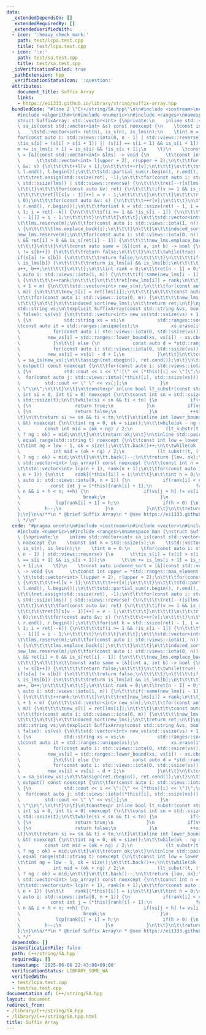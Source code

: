 ```yaml
---
data:
  _extendedDependsOn: []
  _extendedRequiredBy: []
  _extendedVerifiedWith:
  - icon: ':heavy_check_mark:'
    path: test/lcpa.test.cpp
    title: test/lcpa.test.cpp
  - icon: ':x:'
    path: test/sa.test.cpp
    title: test/sa.test.cpp
  _isVerificationFailed: true
  _pathExtension: hpp
  _verificationStatusIcon: ':question:'
  attributes:
    document_title: Suffix Array
    links:
    - https://ei1333.github.io/library/string/suffix-array.hpp
  bundledCode: "#line 2 \"C++/string/SA.hpp\"\n\n#include <iostream>\n#include <vector>\n\
    #include <algorithm>\n#include <numeric>\n#include <ranges>\nnamespace man {\n\
    struct SuffixArray: std::vector<int> {\nprivate:\n    inline std::vector<int>\
    \ sa_is(const std::vector<int> &s) const noexcept {\n    \tconst int n = std::ssize(s);\n\
    \    \tstd::vector<int> ret(n), is_s(n), is_lms(n);\n    \tint m = 0;\n    \t\
    for(const auto i: std::views::iota(0, n - 1) | std::views::reverse) {\n      \t\
    \tis_s[i] = (s[i] > s[i + 1]) || (s[i] == s[i + 1] && is_s[i + 1]);\n      \t\t\
    m += is_lms[i + 1] = is_s[i] && !is_s[i + 1];\n    \t}\n    \tconst auto induced_sort\
    \ = [&](const std::vector<int> &lms) -> void {\n      \t\tconst int upper = *std::ranges::max_element(s);\n\
    \      \t\tstd::vector<int> l(upper + 2), r(upper + 2);\n\t\t\tfor(const auto\
    \ &v: s) {\n\t\t\t\t++l[v + 1];\n\t\t\t\t++r[v];\n\t\t\t}\n\t\t\tstd::partial_sum(l.begin(),\
    \ l.end(), l.begin());\n\t\t\tstd::partial_sum(r.begin(), r.end(), r.begin());\n\
    \t\t\tret.assign(std::ssize(ret), -1);\n\t\t\tfor(const auto i: std::views::iota(0,\
    \ std::ssize(lms)) | std::views::reverse) {\n\t\t\t\tret[--r[s[lms[i]]]] = lms[i];\n\
    \t\t\t}\n\t\t\tfor(const auto &v: ret) {\n\t\t\t\tif(v >= 1 && is_s[v - 1]) {\n\
    \t\t\t\t\tret[l[s[v - 1]]++] = v - 1;\n\t\t\t\t}\n\t\t\t}\n\t\t\tr.assign(std::ssize(r),\
    \ 0);\n\t\t\tfor(const auto &v: s) {\n\t\t\t\t++r[v];\n\t\t\t}\n\t\t\tstd::partial_sum(r.begin(),\
    \ r.end(), r.begin());\n\t\t\tfor(int k = std::ssize(ret) - 1, i = ret[k]; k >=\
    \ 1; i = ret[--k]) {\n\t\t\t\tif(i >= 1 && !is_s[i - 1]) {\n\t\t\t\t\tret[--r[s[i\
    \ - 1]]] = i - 1;\n\t\t\t\t}\n\t\t\t}\n\t\t};\n\t\tstd::vector<int> lms, new_lms;\n\
    \t\tlms.reserve(m);\n\t\tfor(const auto i: std::views::iota(1, n)) {\n\t\t\tif(is_lms[i])\
    \ {\n\t\t\t\tlms.emplace_back(i);\n\t\t\t}\n\t\t}\n\t\tinduced_sort(lms);\n\t\t\
    new_lms.reserve(m);\n\t\tfor(const auto i: std::views::iota(0, n)) {\n\t\t\tif(!is_s[ret[i]]\
    \ && ret[i] > 0 && is_s[ret[i] - 1]) {\n\t\t\t\tnew_lms.emplace_back(ret[i]);\n\
    \t\t\t}\n\t\t}\n\t\tconst auto same = [&](int a, int b) -> bool {\n\t\t\tif(s[a++]\
    \ != s[b++]) {\n\t\t\t\treturn false;\n\t\t\t}\n\t\t\twhile(true) {\n\t\t\t\t\
    if(s[a] != s[b]) {\n\t\t\t\t\treturn false;\n\t\t\t\t}\n\t\t\t\tif(is_lms[a] ||\
    \ is_lms[b]) {\n\t\t\t\t\treturn is_lms[a] && is_lms[b];\n\t\t\t\t}\n\t\t\t\t\
    a++, b++;\n\t\t\t}\n\t\t};\n\t\tint rank = 0;\n\t\tret[n - 1] = 0;\n\t\tfor(const\
    \ auto i: std::views::iota(1, m)) {\n\t\t\tif(!same(new_lms[i - 1], new_lms[i]))\
    \ {\n\t\t\t\t++rank;\n\t\t\t}\n\t\t\tret[new_lms[i]] = rank;\n\t\t}\n\t\tif(rank\
    \ + 1 < m) {\n\t\t\tstd::vector<int> new_s(m);\n\t\t\tfor(const auto i: std::views::iota(0,\
    \ m)) {\n\t\t\t\tnew_s[i] = ret[lms[i]];\n\t\t\t}\n\t\t\tconst auto lms_sa = sa_is(new_s);\n\
    \t\t\tfor(const auto i: std::views::iota(0, m)) {\n\t\t\t\tnew_lms[i] = lms[lms_sa[i]];\n\
    \t\t\t}\n\t\t}\n\t\tinduced_sort(new_lms);\n\t\treturn ret;\n\t}\npublic:\n\t\
    std::string vs;\n\texplicit SuffixArray(const std::string &vs, bool compress =\
    \ false): vs(vs) {\n\t\tstd::vector<int> new_vs(std::ssize(vs) + 1);\n\t\tif(compress)\
    \ {\n            std::string xs = vs;\n            std::ranges::sort(xs);\n\t\t\
    \tconst auto it = std::ranges::unique(xs);\n            xs.erase(it.begin(), it.end());\n\
    \            for(const auto i: std::views::iota(0, std::ssize(vs))) {\n      \
    \          new_vs[i] = std::ranges::lower_bound(xs, vs[i]) - xs.cbegin() + 1;\n\
    \            }\n\t\t} else {\n            const auto d = *std::ranges::min_element(vs);\n\
    \            for(const auto i: std::views::iota(0, std::ssize(vs))) {\n      \
    \          new_vs[i] = vs[i] - d + 1;\n            }\n\t\t}\n\t\tconst auto ret\
    \ = sa_is(new_vs);\n\t\tassign(ret.cbegin(), ret.cend());\n\t}\n\tinline void\
    \ output() const noexcept {\n\t\tfor(const auto i: std::views::iota(0U, size()))\
    \ {\n            std::cout << i << \":[\" << (*this)[i] << \"]\";\n          \
    \  for(const auto j: std::views::iota((*this)[i], std::ssize(vs))) {\n       \
    \         std::cout << \" \" << vs[j];\n            }\n            std::cout <<\
    \ \"\\n\";\n\t\t}\n\t}\n\tconstexpr inline bool lt_substr(const std::string &t,\
    \ int si = 0, int ti = 0) noexcept {\n\t\tconst int sn = std::ssize(vs), tn =\
    \ std::ssize(t);\n\t\twhile(si < sn && ti < tn) {\n            if(vs[si] < t[ti])\
    \ {\n                return true;\n            }\n            if(vs[si] > t[ti])\
    \ {\n                return false;\n            }\n            ++si, ++ti;\n\t\
    \t}\n\t\treturn si >= sn && ti < tn;\n\t}\n\tinline int lower_bound(const std::string\
    \ &t) noexcept {\n\t\tint ng = 0, ok = size();\n\t\twhile(ok - ng > 1) {\n   \
    \         const int mid = (ok + ng) / 2;\n            (lt_substr(t, (*this)[mid])\
    \ ? ng : ok) = mid;\n\t\t}\n\t\treturn ok;\n\t}\n\tinline std::pair<int, int>\
    \ equal_range(std::string t) noexcept {\n\t\tconst int low = lower_bound(t);\n\
    \t\tint ng = low - 1, ok = size();\n\t\tt.back()++;\n\t\twhile(ok - ng > 1) {\n\
    \            int mid = (ok + ng) / 2;\n            (lt_substr(t, (*this)[mid])\
    \ ? ng : ok) = mid;\n\t\t}\n\t\tt.back()--;\n\t\treturn {low, ok};\n\t}\n\tinline\
    \ std::vector<int> lcp_array() const noexcept {\n\t\tconst int n = size() - 1;\n\
    \t\tstd::vector<int> lcp(n + 1), rank(n + 1);\n\t\tfor(const auto i: std::views::iota(0,\
    \ n + 1)) {\n\t\t    rank[(*this)[i]] = i;\n\t\t}\n\t\tint h = 0;\n\t\tfor(const\
    \ auto i: std::views::iota(0, n + 1)) {\n            if(rank[i] < n) {\n     \
    \           const int j = (*this)[rank[i] + 1];\n                for(; j + h <\
    \ n && i + h < n; ++h) {\n                    if(vs[j + h] != vs[i + h]) {\n \
    \                       break;\n                    }\n                }\n   \
    \             lcp[rank[i] + 1] = h;\n                if(h > 0) {\n           \
    \         h--;\n                }\n            }\n\t\t}\n\t\treturn lcp;\n\t}\n\
    };\n}\n\n/**\n * @brief Suffix Array\n * @see https://ei1333.github.io/library/string/suffix-array.hpp\n\
    \ */\n"
  code: "#pragma once\n\n#include <iostream>\n#include <vector>\n#include <algorithm>\n\
    #include <numeric>\n#include <ranges>\nnamespace man {\nstruct SuffixArray: std::vector<int>\
    \ {\nprivate:\n    inline std::vector<int> sa_is(const std::vector<int> &s) const\
    \ noexcept {\n    \tconst int n = std::ssize(s);\n    \tstd::vector<int> ret(n),\
    \ is_s(n), is_lms(n);\n    \tint m = 0;\n    \tfor(const auto i: std::views::iota(0,\
    \ n - 1) | std::views::reverse) {\n      \t\tis_s[i] = (s[i] > s[i + 1]) || (s[i]\
    \ == s[i + 1] && is_s[i + 1]);\n      \t\tm += is_lms[i + 1] = is_s[i] && !is_s[i\
    \ + 1];\n    \t}\n    \tconst auto induced_sort = [&](const std::vector<int> &lms)\
    \ -> void {\n      \t\tconst int upper = *std::ranges::max_element(s);\n     \
    \ \t\tstd::vector<int> l(upper + 2), r(upper + 2);\n\t\t\tfor(const auto &v: s)\
    \ {\n\t\t\t\t++l[v + 1];\n\t\t\t\t++r[v];\n\t\t\t}\n\t\t\tstd::partial_sum(l.begin(),\
    \ l.end(), l.begin());\n\t\t\tstd::partial_sum(r.begin(), r.end(), r.begin());\n\
    \t\t\tret.assign(std::ssize(ret), -1);\n\t\t\tfor(const auto i: std::views::iota(0,\
    \ std::ssize(lms)) | std::views::reverse) {\n\t\t\t\tret[--r[s[lms[i]]]] = lms[i];\n\
    \t\t\t}\n\t\t\tfor(const auto &v: ret) {\n\t\t\t\tif(v >= 1 && is_s[v - 1]) {\n\
    \t\t\t\t\tret[l[s[v - 1]]++] = v - 1;\n\t\t\t\t}\n\t\t\t}\n\t\t\tr.assign(std::ssize(r),\
    \ 0);\n\t\t\tfor(const auto &v: s) {\n\t\t\t\t++r[v];\n\t\t\t}\n\t\t\tstd::partial_sum(r.begin(),\
    \ r.end(), r.begin());\n\t\t\tfor(int k = std::ssize(ret) - 1, i = ret[k]; k >=\
    \ 1; i = ret[--k]) {\n\t\t\t\tif(i >= 1 && !is_s[i - 1]) {\n\t\t\t\t\tret[--r[s[i\
    \ - 1]]] = i - 1;\n\t\t\t\t}\n\t\t\t}\n\t\t};\n\t\tstd::vector<int> lms, new_lms;\n\
    \t\tlms.reserve(m);\n\t\tfor(const auto i: std::views::iota(1, n)) {\n\t\t\tif(is_lms[i])\
    \ {\n\t\t\t\tlms.emplace_back(i);\n\t\t\t}\n\t\t}\n\t\tinduced_sort(lms);\n\t\t\
    new_lms.reserve(m);\n\t\tfor(const auto i: std::views::iota(0, n)) {\n\t\t\tif(!is_s[ret[i]]\
    \ && ret[i] > 0 && is_s[ret[i] - 1]) {\n\t\t\t\tnew_lms.emplace_back(ret[i]);\n\
    \t\t\t}\n\t\t}\n\t\tconst auto same = [&](int a, int b) -> bool {\n\t\t\tif(s[a++]\
    \ != s[b++]) {\n\t\t\t\treturn false;\n\t\t\t}\n\t\t\twhile(true) {\n\t\t\t\t\
    if(s[a] != s[b]) {\n\t\t\t\t\treturn false;\n\t\t\t\t}\n\t\t\t\tif(is_lms[a] ||\
    \ is_lms[b]) {\n\t\t\t\t\treturn is_lms[a] && is_lms[b];\n\t\t\t\t}\n\t\t\t\t\
    a++, b++;\n\t\t\t}\n\t\t};\n\t\tint rank = 0;\n\t\tret[n - 1] = 0;\n\t\tfor(const\
    \ auto i: std::views::iota(1, m)) {\n\t\t\tif(!same(new_lms[i - 1], new_lms[i]))\
    \ {\n\t\t\t\t++rank;\n\t\t\t}\n\t\t\tret[new_lms[i]] = rank;\n\t\t}\n\t\tif(rank\
    \ + 1 < m) {\n\t\t\tstd::vector<int> new_s(m);\n\t\t\tfor(const auto i: std::views::iota(0,\
    \ m)) {\n\t\t\t\tnew_s[i] = ret[lms[i]];\n\t\t\t}\n\t\t\tconst auto lms_sa = sa_is(new_s);\n\
    \t\t\tfor(const auto i: std::views::iota(0, m)) {\n\t\t\t\tnew_lms[i] = lms[lms_sa[i]];\n\
    \t\t\t}\n\t\t}\n\t\tinduced_sort(new_lms);\n\t\treturn ret;\n\t}\npublic:\n\t\
    std::string vs;\n\texplicit SuffixArray(const std::string &vs, bool compress =\
    \ false): vs(vs) {\n\t\tstd::vector<int> new_vs(std::ssize(vs) + 1);\n\t\tif(compress)\
    \ {\n            std::string xs = vs;\n            std::ranges::sort(xs);\n\t\t\
    \tconst auto it = std::ranges::unique(xs);\n            xs.erase(it.begin(), it.end());\n\
    \            for(const auto i: std::views::iota(0, std::ssize(vs))) {\n      \
    \          new_vs[i] = std::ranges::lower_bound(xs, vs[i]) - xs.cbegin() + 1;\n\
    \            }\n\t\t} else {\n            const auto d = *std::ranges::min_element(vs);\n\
    \            for(const auto i: std::views::iota(0, std::ssize(vs))) {\n      \
    \          new_vs[i] = vs[i] - d + 1;\n            }\n\t\t}\n\t\tconst auto ret\
    \ = sa_is(new_vs);\n\t\tassign(ret.cbegin(), ret.cend());\n\t}\n\tinline void\
    \ output() const noexcept {\n\t\tfor(const auto i: std::views::iota(0U, size()))\
    \ {\n            std::cout << i << \":[\" << (*this)[i] << \"]\";\n          \
    \  for(const auto j: std::views::iota((*this)[i], std::ssize(vs))) {\n       \
    \         std::cout << \" \" << vs[j];\n            }\n            std::cout <<\
    \ \"\\n\";\n\t\t}\n\t}\n\tconstexpr inline bool lt_substr(const std::string &t,\
    \ int si = 0, int ti = 0) noexcept {\n\t\tconst int sn = std::ssize(vs), tn =\
    \ std::ssize(t);\n\t\twhile(si < sn && ti < tn) {\n            if(vs[si] < t[ti])\
    \ {\n                return true;\n            }\n            if(vs[si] > t[ti])\
    \ {\n                return false;\n            }\n            ++si, ++ti;\n\t\
    \t}\n\t\treturn si >= sn && ti < tn;\n\t}\n\tinline int lower_bound(const std::string\
    \ &t) noexcept {\n\t\tint ng = 0, ok = size();\n\t\twhile(ok - ng > 1) {\n   \
    \         const int mid = (ok + ng) / 2;\n            (lt_substr(t, (*this)[mid])\
    \ ? ng : ok) = mid;\n\t\t}\n\t\treturn ok;\n\t}\n\tinline std::pair<int, int>\
    \ equal_range(std::string t) noexcept {\n\t\tconst int low = lower_bound(t);\n\
    \t\tint ng = low - 1, ok = size();\n\t\tt.back()++;\n\t\twhile(ok - ng > 1) {\n\
    \            int mid = (ok + ng) / 2;\n            (lt_substr(t, (*this)[mid])\
    \ ? ng : ok) = mid;\n\t\t}\n\t\tt.back()--;\n\t\treturn {low, ok};\n\t}\n\tinline\
    \ std::vector<int> lcp_array() const noexcept {\n\t\tconst int n = size() - 1;\n\
    \t\tstd::vector<int> lcp(n + 1), rank(n + 1);\n\t\tfor(const auto i: std::views::iota(0,\
    \ n + 1)) {\n\t\t    rank[(*this)[i]] = i;\n\t\t}\n\t\tint h = 0;\n\t\tfor(const\
    \ auto i: std::views::iota(0, n + 1)) {\n            if(rank[i] < n) {\n     \
    \           const int j = (*this)[rank[i] + 1];\n                for(; j + h <\
    \ n && i + h < n; ++h) {\n                    if(vs[j + h] != vs[i + h]) {\n \
    \                       break;\n                    }\n                }\n   \
    \             lcp[rank[i] + 1] = h;\n                if(h > 0) {\n           \
    \         h--;\n                }\n            }\n\t\t}\n\t\treturn lcp;\n\t}\n\
    };\n}\n\n/**\n * @brief Suffix Array\n * @see https://ei1333.github.io/library/string/suffix-array.hpp\n\
    \ */"
  dependsOn: []
  isVerificationFile: false
  path: C++/string/SA.hpp
  requiredBy: []
  timestamp: '2025-06-06 22:43:06+09:00'
  verificationStatus: LIBRARY_SOME_WA
  verifiedWith:
  - test/lcpa.test.cpp
  - test/sa.test.cpp
documentation_of: C++/string/SA.hpp
layout: document
redirect_from:
- /library/C++/string/SA.hpp
- /library/C++/string/SA.hpp.html
title: Suffix Array
---
```

